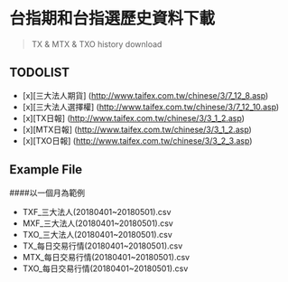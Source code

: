 # 台指期和台指選歷史資料下載  
> TX & MTX & TXO history download

## TODOLIST

- [x][三大法人期貨]	(http://www.taifex.com.tw/chinese/3/7_12_8.asp)
- [x][三大法人選擇權]	(http://www.taifex.com.tw/chinese/3/7_12_10.asp)
- [x][TX日報]			(http://www.taifex.com.tw/chinese/3/3_1_2.asp)
- [x][MTX日報]		(http://www.taifex.com.tw/chinese/3/3_1_2.asp)
- [x][TXO日報]		(http://www.taifex.com.tw/chinese/3/3_2_3.asp)

## Example File
####以一個月為範例
- TXF_三大法人(20180401~20180501).csv
- MXF_三大法人(20180401~20180501).csv
- TXO_三大法人(20180401~20180501).csv
- TX_每日交易行情(20180401~20180501).csv
- MTX_每日交易行情(20180401~20180501).csv
- TXO_每日交易行情(20180401~20180501).csv
